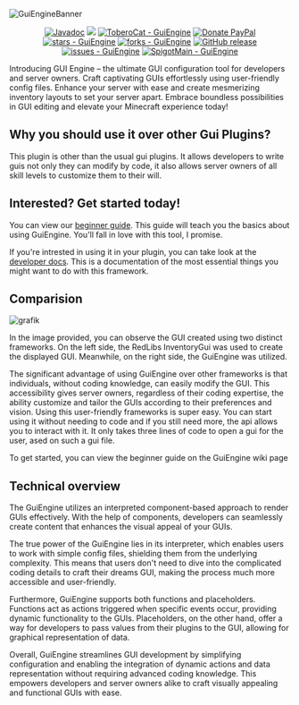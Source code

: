 ![GuiEngineBanner](https://github.com/ToberoCat/GuiEngine/assets/67831042/3ac46980-8fda-4b9f-ae0a-6b8c94012a1d)
<div align="center">
  
[![Javadoc](https://img.shields.io/badge/JavaDoc-Online-green)](https://ToberoCat.github.io/GuiEngine/javadoc/)
[![](https://jitpack.io/v/ToberoCat/GuiEngine.svg)](https://jitpack.io/#ToberoCat/GuiEngine)
[![ToberoCat - GuiEngine](https://img.shields.io/static/v1?label=ToberoCat&message=GuiEngine&color=%23FEDD58&logo=github)](https://github.com/ToberoCat/GuiEngine "Go to GitHub repo")
[![Donate PayPal](https://img.shields.io/badge/Donate-PayPal-green.svg?logo=paypal&style=flat-square)](https://www.paypal.com/donate/?hosted_button_id=BGB6QWR886Q6Y)
[![stars - GuiEngine](https://img.shields.io/github/stars/ToberoCat/GuiEngine?style=social)](https://github.com/ToberoCat/GuiEngine)
[![forks - GuiEngine](https://img.shields.io/github/forks/ToberoCat/GuiEngine?style=social)](https://github.com/ToberoCat/GuiEngine)
[![GitHub release](https://img.shields.io/github/release/ToberoCat/GuiEngine?include_prereleases=&sort=semver&color=%23FEDD58)](https://github.com/ToberoCat/GuiEngine/releases/)
[![issues - GuiEngine](https://img.shields.io/github/issues/ToberoCat/GuiEngine)](https://github.com/ToberoCat/GuiEngine/issues)
[![SpigotMain - GuiEngine](https://img.shields.io/badge/Spigot-GuiEngine-orange)](https://www.spigotmc.org/resources/guiengine-%E2%9C%A8-craft-unlimited-guis-effortlessly-%E2%9C%A8-1-16-1-20-1-api.109983/ "Spigot GuiEngine page")

</div>

Introducing GUI Engine – the ultimate GUI configuration tool for developers and server owners. Craft captivating GUIs effortlessly using user-friendly config files. Enhance your server with ease and create mesmerizing inventory layouts to set your server apart. Embrace boundless possibilities in GUI editing and elevate your Minecraft experience today!

## Why you should use it over other Gui Plugins?
This plugin is other than the usual gui plugins. It allows developers to write guis not only they can modify by code, it also allows server owners of all skill levels to customize them to their will.

## Interested? Get started today!
You can view our [beginner guide](https://github.com/ToberoCat/GuiEngine/wiki/User-Beginner-Guide). This guide will teach you the basics about using GuiEngine. You'll fall in love with this tool, I promise.

If you're intrested in using it in your plugin, you can take look at the [developer docs](https://github.com/ToberoCat/GuiEngine/wiki/Developer-Docs). This is a documentation of the most essential things you might want to do with this framework.

## Comparision
![grafik](https://github.com/ToberoCat/GuiEngine/assets/67831042/83acb3d3-d142-4ed2-b04e-38e2a47f13fd)

In the image provided, you can observe the GUI created using two distinct frameworks. On the left side, the RedLibs InventoryGui was used to create the displayed GUI. Meanwhile, on the right side, the GuiEngine was utilized.

The significant advantage of using GuiEngine over other frameworks is that individuals, without coding knowledge, can easily modify the GUI. This accessibility gives server owners, regardless of their coding expertise, the ability customize and tailor the GUIs according to their preferences and vision. Using this user-friendly frameworks is super easy. You can start using it without needing to code and if you still need more, the api allows you to interact with it. It only takes three lines of code to open a gui for the user, ased on such a gui file.

To get started, you can view the beginner guide on the GuiEngine wiki page

## Technical overview
The GuiEngine utilizes an interpreted component-based approach to render GUIs effectively. With the help of components, developers can seamlessly create content that enhances the visual appeal of your GUIs.

The true power of the GuiEngine lies in its interpreter, which enables users to work with simple config files, shielding them from the underlying complexity. This means that users don't need to dive into the complicated coding details to craft their dreams GUI, making the process much more accessible and user-friendly.

Furthermore, GuiEngine supports both functions and placeholders. Functions act as actions triggered when specific events occur, providing dynamic functionality to the GUIs. Placeholders, on the other hand, offer a way for developers to pass values from their plugins to the GUI, allowing for graphical representation of data.

Overall, GuiEngine streamlines GUI development by simplifying configuration and enabling the integration of dynamic actions and data representation without requiring advanced coding knowledge. This empowers developers and server owners alike to craft visually appealing and functional GUIs with ease.
